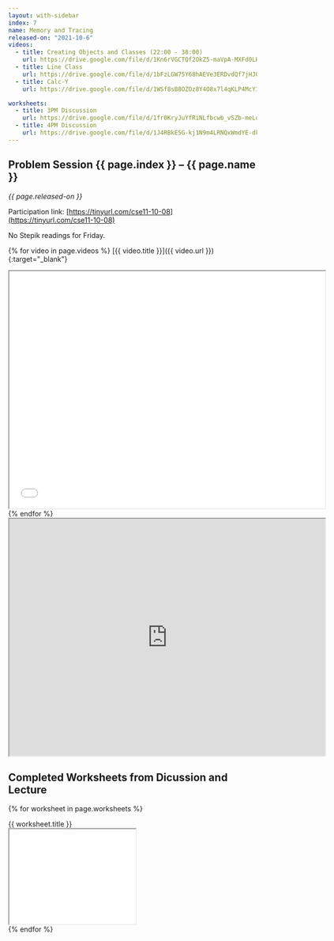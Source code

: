 ```yaml
---
layout: with-sidebar
index: 7
name: Memory and Tracing
released-on: "2021-10-6"
videos:
  - title: Creating Objects and Classes (22:00 - 38:00)
    url: https://drive.google.com/file/d/1Kn6rVGCTQf2OkZ5-maVpA-MXFd0LHxZ2
  - title: Line Class
    url: https://drive.google.com/file/d/1bFzLGW75Y68hAEVe3ERDvdQf7jHJ0Kin
  - title: Calc-Y
    url: https://drive.google.com/file/d/1WSf8sB8OZOz8Y4O8x7l4qKLP4McYIqo7

worksheets:
  - title: 3PM Discussion
    url: https://drive.google.com/file/d/1fr0KryJuYfRiNLfbcwb_vSZb-meLq_Qo
  - title: 4PM Discussion
    url: https://drive.google.com/file/d/1J4RBkE5G-kj1N9m4LRNQxWmdYE-dkzKE
---
```


## Problem Session {{ page.index }} – {{ page.name }}

_{{ page.released-on }}_

Participation link: [https://tinyurl.com/cse11-10-08](https://tinyurl.com/cse11-10-08)

No Stepik readings for Friday.

{% for video in page.videos %}
[{{ video.title }}]({{ video.url }}){:target="_blank"}

<iframe src="{{ video.url }}/preview" width="640" height="480" allow="autoplay"></iframe>
{% endfor %}

<iframe src="https://drive.google.com/file/d/1EfdpBsNc3Yq_CvgAVfQLPSndKXolXTBD/preview" width="640" height="480" allow="autoplay"></iframe>

## Completed Worksheets from Dicussion and Lecture

{% for worksheet in page.worksheets %}
<div class="worksheetBox">
{{ worksheet.title }}
<br>
<iframe src="{{ worksheet.url }}/preview" width="256" height="192" allow="autoplay"></iframe>
</div>
{% endfor %}
